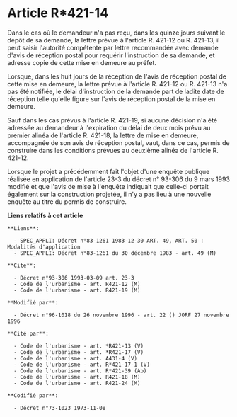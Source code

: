 # Article R*421-14

Dans le cas où le demandeur n'a pas reçu, dans les quinze jours suivant le dépôt de sa demande, la lettre prévue à l'article
R. 421-12 ou R. 421-13, il peut saisir l'autorité compétente par lettre recommandée avec demande d'avis de réception postal
pour requérir l'instruction de sa demande, et adresse copie de cette mise en demeure au préfet.

Lorsque, dans les huit jours de la réception de l'avis de réception postal de cette mise en demeure, la lettre prévue à
l'article R. 421-12 ou R. 421-13 n'a pas été notifiée, le délai d'instruction de la demande part de ladite date de réception
telle qu'elle figure sur l'avis de réception postal de la mise en demeure.

Sauf dans les cas prévus à l'article R. 421-19, si aucune décision n'a été adressée au demandeur à l'expiration du délai de
deux mois prévu au premier alinéa de l'article R. 421-18, la lettre de mise en demeure, accompagnée de son avis de réception
postal, vaut, dans ce cas, permis de construire dans les conditions prévues au deuxième alinéa de l'article R. 421-12.

Lorsque le projet a précédemment fait l'objet d'une enquête publique réalisée en application de l'article 23-3 du décret n°
93-306 du 9 mars 1993 modifié et que l'avis de mise à l'enquête indiquait que celle-ci portait également sur la construction
projetée, il n'y a pas lieu à une nouvelle enquête au titre du permis de construire.

**Liens relatifs à cet article**

	**Liens**:

	  - SPEC_APPLI: Décret n°83-1261 1983-12-30 ART. 49, ART. 50 : Modalités d'application
	  - SPEC_APPLI: Décret n°83-1261 du 30 décembre 1983 - art. 49 (M)

	**Cite**:

	  - Décret n°93-306 1993-03-09 art. 23-3
	  - Code de l'urbanisme - art. R421-12 (M)
	  - Code de l'urbanisme - art. R421-19 (M)

	**Modifié par**:

	  - Décret n°96-1018 du 26 novembre 1996 - art. 22 () JORF 27 novembre 1996

	**Cité par**:

	  - Code de l'urbanisme - art. *R421-13 (V)
	  - Code de l'urbanisme - art. *R421-17 (V)
	  - Code de l'urbanisme - art. A431-4 (V)
	  - Code de l'urbanisme - art. R*421-17-1 (V)
	  - Code de l'urbanisme - art. R*421-39 (Ab)
	  - Code de l'urbanisme - art. R421-18 (M)
	  - Code de l'urbanisme - art. R421-24 (M)

	**Codifié par**:

	  - Décret n°73-1023 1973-11-08
